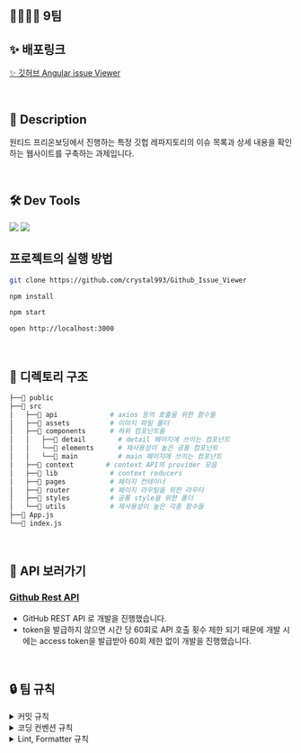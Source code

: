 ## 👨‍👩‍👧‍👦 9팀

## **✨ 배포링크**

[✨ 깃허브 Angular issue Viewer](https://github-issue-viewer-erjw.vercel.app/)

<br>

## 📝 Description 

원티드 프리온보딩에서 진행하는
특정 깃헙 레파지토리의 이슈 목록과 상세 내용을 확인하는 
웹사이트를 구축하는 과제입니다. 

<br>


## 🛠️ Dev Tools

<img src="https://img.shields.io/badge/react-61DAFB?style=for-the-badge&logo=react&logoColor=black"> 
  <img src="https://img.shields.io/badge/styled_components-DB7093?style=for-the-badge&logo=styled-components&logoColor=white">

  <br>

## **프로젝트의 실행 방법**

```sh
git clone https://github.com/crystal993/Github_Issue_Viewer

npm install

npm start

open http://localhost:3000
```

<br>

## **📝 디렉토리 구조**
```sh
├──📂 public
├──📂 src
│   ├──📂 api             # axios 등의 호출을 위한 함수들
│   ├──📂 assets          # 이미지 파일 폴더
│   ├──📂 components      # 하위 컴포넌트들
│   │   ├──📂 detail        # detail 페이지에 쓰이는 컴포넌트
│   │   └──📂 elements      # 재사용성이 높은 공통 컴포넌트
│   │   └──📂 main          # main 페이지에 쓰이는 컴포넌트
│   ├──📂 context        # context API의 provider 모음
│   ├──📂 lib             # context reducers
│   ├──📂 pages           # 페이지 컨테이너
│   ├──📂 router          # 페이지 라우팅을 위한 라우터
│   ├──📂 styles          # 공통 style을 위한 폴더
│   └──📂 utils           # 재사용성이 높은 각종 함수들
├──📄 App.js
└──📄 index.js
```  

<br>

## 📝 API 보러가기 

### [Github Rest API](https://docs.github.com/en/rest)

- GitHub REST API 로 개발을 진행했습니다. 
- token을 발급하지 않으면 시간 당 60회로 API 호출 횟수 제한 되기 때문에
  개발 시에는 access token을 발급받아 60회 제한 없이 개발을 진행했습니다. 

<br>

## 🔒 팀 규칙

<details>
<summary>커밋 규칙</summary>
<div markdown="1">

## **commit message 규칙**

⭐ feat : 새로운 기능에 대한 커밋

🛠 fix : 버그 수정에 대한 커밋

🧱 build : 빌드 관련 파일 수정에 대한 커밋

👏 chore : 그 외 자잘한 수정에 대한 커밋

⚒ refactor :  코드 리팩토링에 대한 커밋

🎨 style : 코드 스타일 혹은 포맷 등에 관한 커밋

✏ docs : 문서 수정에 대한 커밋

💡 ci : CI관련 설정 수정에 대한 커밋

🚫 제목 끝에 마침표 금지
⚠ 무엇을 했는지 명확하게 작성

</div>
</details>


<details>
<summary>코딩 컨벤션 규칙</summary>
<div markdown="1">

## **코딩 컨벤션**

- 컴포넌트의 ID사용은 지양한다.
- react의 state는 여러개 사용시 최소 집합을 찾아 사용한다.
- 컴포넌트의 이벤트에서 불필요한 익명함수를 사용하지 않는다. (예시: 함수의 인자가 event 하나인 경우)
- 코드를 설명하는 주석은 가급적 사용하지 않는다.
- 상수는 영문 대문자 스네이크 표기법(Snake case)를 사용한다.(예시: SYMBOLIC_CONSTANTS)
- 반환 값이 불린인 함수는 'is'로 시작한다
- const와 let은 사용 시점에 선언 및 할당한다.
- 함수는 사용 전에 선언해야 하며, 함수 선언문은 변수 선언문 다음에 오도록 한다.
- 이벤트 핸들러는 'on'으로 시작한다.
- 한 줄짜리 블록일 경우라도 {}를 생략하지 않으며 명확히 줄 바꿈 하여 사용한다.

</div>
</details>

<details>
<summary>Lint, Formatter 규칙</summary>
<div markdown="1">

## 작업한 내용

## Assignment1. 이슈 목록 및 상세 화면 기능 구현
<hr>

### 1-1. 이슈 목록 페이지
- 이슈 목록 가져오기 API 활용 
  ![image](https://user-images.githubusercontent.com/72599761/198877285-214e5318-2fe5-475f-8938-8ef6c97164e3.png)

```javascript
get_issues: page =>
    instance.get(
      `/repos/angular/angular-cli/issues?state=open&sort=comments&per_page=${page}&page=5`
    ),
```

- 요청 파라미터로 이슈 상태가 open이고, 코멘트가 많은 순으로 정렬했습니다. 

```javascript
{issues &&
          issues.map((issue, idx) => {
            if (idx + 1 !== 5) {
              return <>{issue && <Issue issue={issue} key={issue.id} />}</>;
            } else {
              return (
                <>
                  {
                    <AdImg
                      src={
                        'https://image.wanted.co.kr/optimize?src=https%3A%2F%2Fstatic.wanted.co.kr%2Fimages%2Fuserweb%2Flogo_wanted_black.png&w=110&q=100'
                      }
                      onClick={() =>
                        navigate('/redirect', { state: { url: 'https://www.wanted.co.kr/ ' } })
                      }
                    />
                  }
                </>
              );
            }
```

- 다섯번째 셀에 광고 이미지를 출력했습니다. 

```javascript
import { useLocation } from 'react-router-dom';

const Redirect = () => {
  const location = useLocation();
  const { url } = location.state;
  if (url) window.location.href = url;

  return null;
};

export default Redirect;

```
- Redirect 컴포넌트를 만들어 따로 관리했습니다. 

- ⭐ Infinite Scroll 구현 


### 1-2. 상세 페이지

![image](https://user-images.githubusercontent.com/72599761/198877931-6b5a26f9-77eb-43db-9cd1-175eb26e766e.png)

```javascript
get_an_issue: issue_number => {
    return instance.get(`/repos/angular/angular-cli/issues/${issue_number}`);
  }
```
- 이슈 번호를 파라미터로 받아서 해당 이슈에 대한 데이터를 요청합니다. 

```javascript
post_render_markdown: text => {
    const body = { text: text };
    return instance.post('/markdown', body);
  }
```

- 마크다운 변환할 때, 깃허브 API에 있는 마크다운 변환 API를 사용했습니다. 

```javascript
const IssueBody = ({ body }) => {
  const state = useIssuesState();
  const dispatch = useIssuesDispatch();
  const { data: bodyTxt, loading, error } = state.bodyTxt;
  const txtElement = parse(String(bodyTxt));
  useEffect(() => {
    postRenderMarkdown(dispatch, body);
    return () => {};
  }, []);
  else if (bodyTxt) return <Wrapper>{txtElement}</Wrapper>;
};
```
- 마크다운 API 또한 context에서 관리하였습니다. 


### 3. 공통 헤더 
- 두 페이지는 공통 헤더를 공유합니다.
- 헤더에는 Organization Name / Repository Name이 표시됩니다.
- 레이아웃 컴포넌트에서 헤더를 사용해서 중첩 라우터로 두 페이지에 해당하는 컴포넌트를 감싸서 전부 공통 헤더를 가지게 됩니다. 

```javascript
import React from 'react';
import styled from 'styled-components';
import { Link } from 'react-router-dom';

const Header = ({ organName, repoName }) => {
  return (
    <Wrapper>
      <Title to="/">
        <h1>
          {organName} / {repoName}
        </h1>
      </Title>
    </Wrapper>
  );
};
``` 

## Assignment2. Context API를 활용한 API 연동
전체적으로 Reducer를 활용하여 진행하였습니다.

```javascript
//state.js
export const loadingState = {
  loading: true,
  data: null,
  error: null,
};

export const success = data => ({
  loading: false,
  data: data,
  error: null,
});

export const errors = error => ({
  loading: false,
  data: null,
  error: error,
});
```
state 상태값에 따라 상태값을 관리해줍니다. 

```javascript
// reducer
function issuesReducer(state, action) {
  switch (action.type) {
    case 'GET_ISSUES':
      return {
        ...state,
        issues: loadingState,
      };
    case 'GET_ISSUES_SUCCESS':
      return {
        ...state,
        issues: success(action.data),
      };
    case 'GET_ISSUES_ERROR':
      return {
        ...state,
        issues: errors(action.error),
      };
    case 'GET_ISSUE':
      return {
        ...state,
        issue: loadingState,
      };
    case 'GET_ISSUE_SUCCESS':
      return {
        ...state,
        issue: success(action.data),
      };
    case 'GET_ISSUE_ERROR':
      return {
        ...state,
        issue: errors(action.error),
      };
    case 'INIT':
      return [...action.initIssue];
    case 'ADD':
      return [...state, ...action.initIssue];
    default:
      throw new Error(`Unhanded action type: ${action.type}`);
  }
}
```

```javascript
// state와 dispatch에 관한 context를 생성했습니다. 
const IssuesStateContext = createContext(null);
const IssuesDispatchContext = createContext(null);

// 두가지 Context 들의 Provider 로 감싸주는 컴포넌트입니다. 
// 최상위 컴포넌트 app.js에서 사용했습니다. 
export function IssuesProvider({ children }) {
  const [state, dispatch] = useReducer(issuesReducer, initialState);
  return (
    <IssuesStateContext.Provider value={state}>
      <IssuesDispatchContext.Provider value={dispatch}>{children}</IssuesDispatchContext.Provider>
    </IssuesStateContext.Provider>
  );
}

// State 를 쉽게 조회 할 수 있게 해주는 커스텀 Hook입니다. 
export function useIssuesState() {
  const state = useContext(IssuesStateContext);
  if (!state) {
    throw new Error('Cannot find issuesProvider');
  }
  return state;
}

// Dispatch 를 쉽게 사용 할 수 있게 해주는 커스텀 Hook입니다. 
export function useIssuesDispatch() {
  const dispatch = useContext(IssuesDispatchContext);
  if (!dispatch) {
    throw new Error('Cannot find issuesProvider');
  }
  return dispatch;
}
```

```javascript
// 이슈 목록 가져오는 함수
function getIssues(dispatch, per_page, page) {
  dispatch({ type: 'GET_ISSUES' });
  try {
    const response = await apis.get_issues(per_page, page);
    console.log(response.data);
    dispatch({ type: 'GET_ISSUES_SUCCESS', data: response.data });
  } catch (e) {
    dispatch({ type: 'GET_ISSUES_ERROR', error: e });
  }
}

// 상세 페이지에서 이슈만 가져오는 함수
function getIssue(dispatch, issue_number) {
  dispatch({ type: 'GET_ISSUE' });
  try {
    const response = await apis.get_an_issue(issue_number);
    dispatch({ type: 'GET_ISSUE_SUCCESS', data: response.data });
  } catch (e) {
    dispatch({ type: 'GET_ISSUE_ERROR', error: e });
  }
}
```
함수를 통해 axios 비동기 통신으로 깃허브 이슈리스트를 받아와서 context 에서 관리하는 함수입니다.  


## Assignment3. 데이터 요청 중 로딩 표시

로딩 컴포넌트를 제작하였습니다. 

```javascript
export default () => {
  return (
    <Background>
      <LoadingText>잠시만 기다려 주세요.</LoadingText>
      <SpinnerImg src={Spinner} alt="로딩중" width="5%" />
    </Background>
  );
};
```
```javascript
// context에서 전역 관리하는 loading 상태값을 가져온다. 
 const { data: issues, loading, error } = state.issues;

// 로딩 중일 때 로딩 컴포넌트 반환 
  if (loading)
    return (
      <>
        <Loading />
      </>
    );
// 에러 상태일 때 에러 페이지 반환
  if (error) return <ErrorPage />;
  return (
    <Wrapper>
      <ItemList>
        {issues &&
          issues.map((issue, idx) => {
            if (idx + 1 !== 5) {
              return <>{issue && <Issue issue={issue} key={issue.id} />}</>;
...
```


## Assignment4. 에러 화면 구현
error가 있을경우 ErrorPage를 보여주도록 하였습니다.
```javascript
// context에서 전역 관리하는 loading 상태값을 가져온다. 
 const { data: issues, loading, error } = state.issues;

// 로딩 중일 때 로딩 컴포넌트 반환 
  if (loading)
    return (
      <>
        <Loading />
      </>
    );
// 에러 상태일 때 에러 페이지 반환
  if (error) return <ErrorPage />;
  return (
    <Wrapper>
      <ItemList>
        {issues &&
          issues.map((issue, idx) => {
            if (idx + 1 !== 5) {
              return <>{issue && <Issue issue={issue} key={issue.id} />}</>;
...
```


## Assignment5. 반응형 화면 
- 모든 화면을 반응형 템플릿에 맞게 제작했습니다. 
- 아래는 반응형 구현을 위해 사용한 미디어 쿼리입니다. 

```css
@media (min-width: 1280px) {
    /* Desktop */
    width: 60rem;
  }
  @media (min-width: 768px) and (max-width: 1280px) {
    /* Tablet */
    width: 50rem;
  }
  @media (min-width: 320px) and (max-width: 767px) {
    /* Mobile */
    width: 35rem;
  }
  @media (max-width: 320px) {
    /* Mobile */
    width: 25rem;
  }
```


### 그 외 기능(옵션)
- 헤더의 로고 클릭시 메인 페이지 이동 기능


### 팀원 

| <img src="https://avatars.githubusercontent.com/u/58911113?v=4" width="120" height="120" /> | <img src="https://avatars.githubusercontent.com/u/74575497?v=4" width="120" height="120" /> | <img src="https://avatars.githubusercontent.com/u/72599761?v=4" width="120" height="120"/> |
| :-----------------------------------------------------------------------------------------: | :-----------------------------------------------------------------------------------------: | :----------------------------------------------------------------------------------------: |
|                                           👑 권준                                           |                                           김경훈                                            |                                           김수정                                           |
|                            [@jun-05](https://github.com/jun-05)                             |                          [@tirhande](https://github.com/tirhande)                           |                        [@crystal993](https://github.com/crystal993)                        |

| <img src="https://avatars.githubusercontent.com/u/104307213?v=4" width="120" height="120"/> | <img src="https://avatars.githubusercontent.com/u/94212747?v=4" width="120" height="120" /> | <img src="https://avatars.githubusercontent.com/u/77476348?v=4"  width="120" height="120" /> | <img src="https://avatars.githubusercontent.com/u/76990149?v=4" width="120" height="120"/> |
| :-----------------------------------------------------------------------------------------: | :-----------------------------------------------------------------------------------------: | :------------------------------------------------------------------------------------------: | :----------------------------------------------------------------------------------------: |
|                                           송슬기                                            |                                           오나래                                            |                                            이창훈                                            |                                           전이진                                           |
|                          [@songseul](https://github.com/songseul)                           |                            [@NR0617](https://github.com/NR0617)                             |                 [@anotheranotherhoon](https://github.com/anotheranotherhoon)                 |                          [@pongdang](https://github.com/pongdang)                          |
